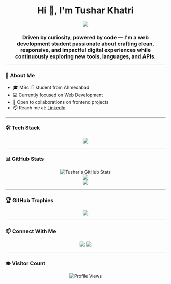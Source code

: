 <h1 align="center">Hi 👋, I'm Tushar Khatri</h1>

<p align="center">
  <a href="https://github.com/TusharKhatri93">
    <img src="https://readme-typing-svg.herokuapp.com?color=58A6FF&center=true&vCenter=true&lines=Web+Development+Student;MSc+IT+Final+Year+Student;Tech+Enthusiast;Frontend+Explorer;Always+Learning..." />
  </a>
</p>

<h3 align="center">
  Driven by curiosity, powered by code — I'm a web development student passionate about crafting clean, responsive, and impactful digital experiences while continuously exploring new tools, languages, and APIs.
</h3>

---

### 🌱 About Me
- 🎓 MSc IT student from Ahmedabad  
- 💻 Currently focused on Web Development  
- 🤝 Open to collaborations on frontend projects  
- 📫 Reach me at: [LinkedIn](https://www.linkedin.com/in/tusharkhatri09)

---

### 🛠️ Tech Stack

<p align="center">
  <img src="https://skillicons.dev/icons?i=html,css,js,bootstrap,react,nodejs,express,mongodb,git,github,vscode" />
</p>

---

### 📊 GitHub Stats

<p align="center">
  <img src="https://github-readme-stats.vercel.app/api?username=TusharKhatri93&show_icons=true&theme=radical" alt="Tushar's GitHub Stats" />
  <br/>
  <img src="https://github-readme-streak-stats.herokuapp.com?user=TusharKhatri93&theme=radical&hide_border=false" />
  <br/>
  <img src="https://github-readme-stats.vercel.app/api/top-langs/?username=TusharKhatri93&layout=compact&theme=radical" />
</p>

---

### 🏆 GitHub Trophies

<p align="center">
  <img src="https://github-profile-trophy.vercel.app/?username=TusharKhatri93&theme=radical&no-frame=true&no-bg=true&margin-w=4" />
</p>

---

### 📫 Connect With Me

<p align="center">
  <a href="https://www.linkedin.com/in/tusharkhatri09"><img src="https://img.shields.io/badge/LinkedIn-%230077B5.svg?&style=for-the-badge&logo=linkedin&logoColor=white"/></a>
  <a href="mailto:tusharkhatri0903@gmail.com"><img src="https://img.shields.io/badge/Gmail-D14836?style=for-the-badge&logo=gmail&logoColor=white"/></a>
</p>

---

### 👁️ Visitor Count

<p align="center">
  <img src="https://komarev.com/ghpvc/?username=TusharKhatri93&label=Profile%20Views&color=0e75b6&style=flat" alt="Profile Views" />
</p>
